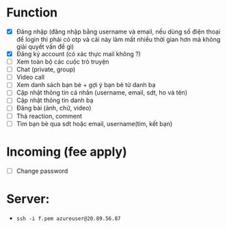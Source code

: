 # Function  
- [x] Đăng nhập (đăng nhập bằng username và email, nếu dùng số điện thoại để login thì phải có otp và cái này làm mất nhiều thời gian hơn mà không giải quyết vấn đề gì)
- [x] Đăng ký account (có xác thực mail không ?)
- [ ] Xem toàn bộ các cuộc trò truyện
- [ ] Chat (private, group)
- [ ] Video call
- [ ] Xem danh sách bạn bè + gợi ý bạn bè từ danh bạ
- [ ] Cập nhật thông tin cá nhân (username, email, sdt, ho  và tên)
- [ ] Cập nhật thông tin danh bạ
- [ ] Đăng bài (ảnh, chữ, video)
- [ ] Thả reaction, comment
- [ ] Tìm bạn bè qua sdt hoặc email, username(tìm, kết bạn)

# Incoming (fee apply)
 - [ ] Change password

# Server:
 - `ssh -i f.pem azureuser@20.89.56.87`

